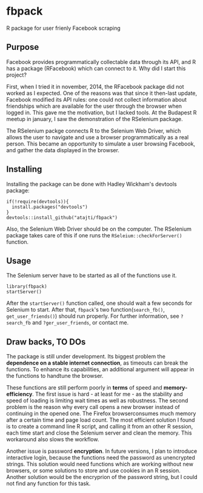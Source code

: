 # fbpack
R package for user frienly Facebook scraping

## Purpose
Facebook provides programmatically collectable data through its API,
and R has a package (RFacebook) which can connect to it. Why did I start this project?

First, when I tried it in november, 2014, the RFacebook package did not worked as I expected. One of the reasons
was that since it then-last update, Facebook modified its API rules: one could not collect information about
friendships which are available for the user through the browser when logged in. This gave me the motivation,
but I lacked tools. At the Budapest R meetup in january, I saw the demonstration of the RSelenium package.

The RSelenium packge connects R to the Selenium Web Driver, which allows the user to navigate and use a browser
programmatically as a real person. This became an opportunity to simulate a user browsing Facebook,
and gather the data displayed in the browser.

## Installing
Installing the package can be done with Hadley Wickham's devtools package:
```{r "package installation"}
if(!require(devtools)){
  install.packages("devtools")
}
devtools::install_github("atajti/fbpack")
```
Also, the Selenium Web Driver should be on the computer. The RSelenium package takes care of this if one runs the
`RSeleium::checkForServer()` function.

## Usage
The Selenium server have to be started as all of the functions use it.
```{r "package usage"}
library(fbpack)
startServer()
```

After the `startServer()` function called, one should wait a few seconds for Selenium to start. After that,
`fbpack`'s two function(`search_fb()`, `get_user_friends()`) should run properly. For further information,
see `?search_fb` and `?ger_user_friends`, or contact me.

## Draw backs, TO DOs
The package is still under development. Its biggest problem the **dependence on a stable internet connection**,
as timeouts can break the functions. To enhance its capabilities, an additional argument will appear in the functions
to handtune the browser. 

These functions are still perform poorly in **terms** of speed and **memory-efficiency**. The first issue is hard -
at least for me - as the stability and speed of loading is limiting wait times as well as robustness.
The second problem is the reason why every call opens a new browser instead of continuing in the opened one.
The Firefox browserconsumes much memory after a certain time and page load count. The most efficient solution I
found is to create a command line R script, and calling it from an other R session, each time start and close the
Selenium server and clean the memory. This workaround also slows the workflow.

Another issue is password **encryption**. In future versions, I plan to introduce interactive login, because the
functions need the password as unencrypted strings. This solution would need functions which are working without
new browsers, or some solutions to store and use cookies in an R session. Another solution would be the encryprion
of the password string, but I could not find any function for this task.



